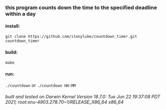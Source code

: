 ### this program counts down the time to the specified deadline within a day

#### install:

```
git clone https://github.com/itonyluke/countdown_timer.git countdown_timer
```

#### build:
`make`

#### run:
`./countdown`
or
`./countdown HH:MM`

###### built and tested on Darwin Kernel Version 18.7.0: Tue Jun 22 19:37:08 PDT 2021; root:xnu-4903.278.70~1/RELEASE_X86_64 x86_64
